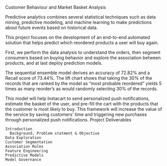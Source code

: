 Customer Behaviour and Market Basket Analysis

Predictive analytics combines several statistical techniques such as data mining, predictive modeling, and machine learning to make predictions about future events based on historical data.

This project focuses on the development of an end-to-end automated solution that helps predict which reordered products a user will buy again.

First, we perform the data analysis to understand the orders, then segment consumers based on buying behavior and explore the association between products, and at last deploy prediction models.

The sequential ensemble model derives an accuracy of 72.82% and a Recall score of 73.44%. The lift chart shows that taking the 30% of the records that are ranked by the model as “most probable reordered” yields 5 times as many reorder’s as would randomly selecting 30% of the records.

This model will help Instacart to send personalized push notifications, estimate the basket of the user, and pre-fill the cart with the products that the customer is most likely to buy. This framework will increase the value of the service by saving customers’ time and triggering new purchases through personalized push notifications.
Project Deliverables

    Introduction
      Background, Problem statment & Objective
    Data Exploration
    Customer Segmentation
    Association Rules
    Feature Engineering
    Predictive Models
    Model Governance
